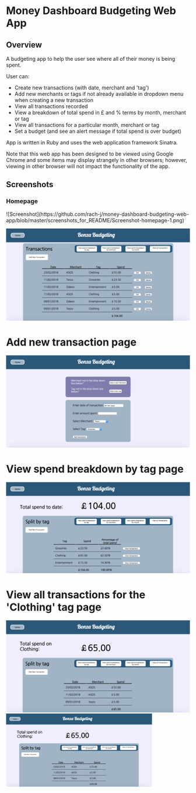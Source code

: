 # Money Dashboard Budgeting Web App

## Overview

A budgeting app to help the user see where all of their money is being spent.

User can:
* Create new transactions (with date, merchant and 'tag')
* Add new merchants or tags if not already available in dropdown menu when creating a new transaction
* View all transactions recorded
* View a breakdown of total spend in £  and % terms by month, merchant or tag
* View all transactions for a particular month, merchant or tag
* Set a budget (and see an alert message if total spend is over budget)

App is written in Ruby and uses the web application framework Sinatra.

Note that this web app has been designed to be viewed using Google Chrome and some items may display strangely in other browsers; however, viewing in other browser will not impact the functionality of the app.

## Screenshots

<h3>Homepage</h3>
![Screenshot](https://github.com/rach-j/money-dashboard-budgeting-web-app/blob/master/screenshots_for_README/Screenshot-homepage-1.png)

![Screenshot](https://github.com/rach-j/money-dashboard-budgeting-web-app/blob/master/screenshots_for_README/Screenshot-homepage-2.png)

# Add new transaction page
![Screenshot](https://github.com/rach-j/money-dashboard-budgeting-web-app/blob/master/screenshots_for_README/Screenshot-add-new-transaction.png)

# View spend breakdown by tag page
![Screenshot](https://github.com/rach-j/money-dashboard-budgeting-web-app/blob/master/screenshots_for_README/Screenshot-view-breakdown-by-tag.png)

# View all transactions for the 'Clothing' tag page
![Screenshot](https://github.com/rach-j/money-dashboard-budgeting-web-app/blob/master/screenshots_for_README/Screenshot-view-all-transactions-for-particular-tag.png)
<img src="https://github.com/rach-j/money-dashboard-budgeting-web-app/blob/master/screenshots_for_README/Screenshot-view-all-transactions-for-particular-tag.png" width="400">
